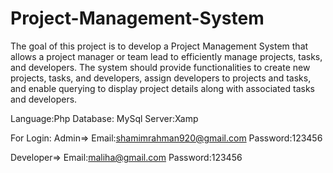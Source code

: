 # Project-Management-System
The goal of this project is to develop a Project Management System that allows a project manager or team lead to efficiently manage projects, tasks, and developers. The system should provide functionalities to create new projects, tasks, and developers, assign developers to projects and tasks, and enable querying to display project details along with associated tasks and developers.

Language:Php
Database: MySql
Server:Xamp

For Login:
Admin=> 
Email:shamimrahman920@gmail.com
Password:123456

Developer=>
Email:maliha@gmail.com
Password:123456

